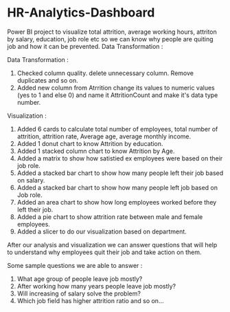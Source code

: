 # HR-Analytics-Dashboard
Power BI project to visualize total attrition, average working hours, attriton by salary, education, job role etc so we can know why people are quiting job and how it can be prevented.
Data Transformation :

Data Transformation :

1. Checked column quality. delete unnecessary column. Remove duplicates and so on.
2. Added new column from Atrrition change its values to numeric values (yes to 1 and else 0) and 
name it AttritionCount and make it's data type number.

Visualization :

1. Added 6 cards to calculate total number of employees, total number of attrition, attrition rate, Average age,
average monthly income.
2. Added 1 donut chart to know Attrition by education.
3. Added 1 stacked column chart to know Attrition by Age.
4. Added a matrix to show how satistied ex employees were based on their job role.
5. Added a stacked bar chart to show how many people left their job based on salary.
6. Added a stacked bar chart to show how many people left job based on Job role.
7. Added an area chart to show how long employees worked before they left their job.
8. Added a pie chart to show attrition rate between male and female employees.
9. Added a slicer to do our visualization based on department.

After our analysis and visualization we can answer questions that will help to understand why employees quit their
job and take action on them.

Some sample questions we are able to answer :

1. What age group of people leave job mostly?
2. After working how many years people leave job mostly?
3. Will increasing of salary solve the problem?
4. Which job field has higher attrition ratio and so on...
